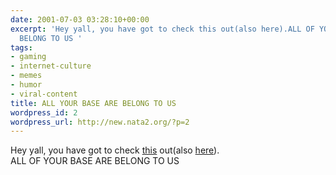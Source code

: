 ```yaml
---
date: 2001-07-03 03:28:10+00:00
excerpt: 'Hey yall, you have got to check this out(also here).ALL OF YOUR BASE ARE
  BELONG TO US '
tags:
- gaming
- internet-culture
- memes
- humor
- viral-content
title: ALL YOUR BASE ARE BELONG TO US
wordpress_id: 2
wordpress_url: http://new.nata2.org/?p=2
---
```


Hey yall, you have got to check <a href="/base.swf">this</a> out(also <a href="http://www.movezig.com/media/base.swf">here</a>).<br/>ALL OF YOUR BASE ARE BELONG TO US